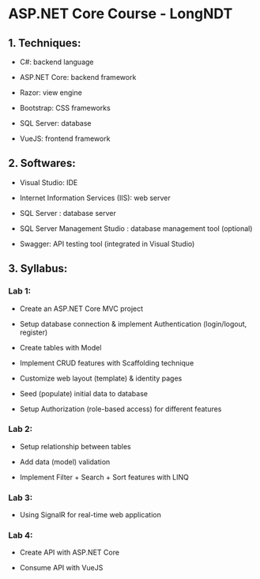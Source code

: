 # ASP.NET Core Course - LongNDT

## 1. Techniques:
- C#: backend language

- ASP.NET Core: backend framework

- Razor: view engine

- Bootstrap: CSS frameworks

- SQL Server: database

- VueJS: frontend framework

## 2. Softwares:
- Visual Studio: IDE

- Internet Information Services (IIS): web server

- SQL Server : database server

- SQL Server Management Studio : database management tool (optional)

- Swagger: API testing tool (integrated in Visual Studio)

## 3. Syllabus:
### Lab 1:
- Create an ASP.NET Core MVC project

- Setup database connection & implement Authentication (login/logout, register)

- Create tables with Model

- Implement CRUD features with Scaffolding technique

- Customize web layout (template) & identity pages

- Seed (populate) initial data to database

- Setup Authorization (role-based access) for different features

### Lab 2:
- Setup relationship between tables

- Add data (model) validation

- Implement Filter + Search + Sort features with LINQ

### Lab 3:
- Using SignalR for real-time web application

### Lab 4:
- Create API with ASP.NET Core

- Consume API with VueJS